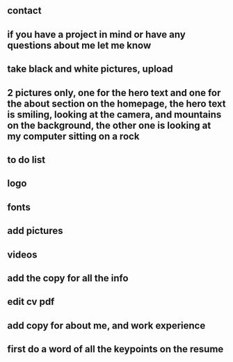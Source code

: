 ## contact
## if you have a project in mind or have any questions about me let me know

## take black and white pictures, upload 
## 2 pictures only, one for the hero text and one for the about section on the homepage, the hero text is smiling, looking at the camera, and mountains on the background, the other one is looking at my computer sitting on a rock

## to do list 
## logo
## fonts
## add pictures
## videos
## add the copy for all the info
## edit cv pdf 
## add copy for about me, and work experience
## first do a word of all the keypoints on the resume

